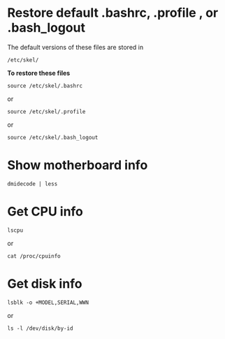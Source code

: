 
# Restore default .bashrc, .profile , or .bash\_logout

The default versions of these files are stored in 

`/etc/skel/`


**To restore these files**

`source /etc/skel/.bashrc`

or 

`source /etc/skel/.profile`

or 

`source /etc/skel/.bash_logout`


# Show motherboard info 

`dmidecode | less`


# Get CPU info 

`lscpu`

or 

`cat /proc/cpuinfo`


# Get disk info 

`lsblk -o +MODEL,SERIAL,WWN`

or 

`ls -l /dev/disk/by-id`

